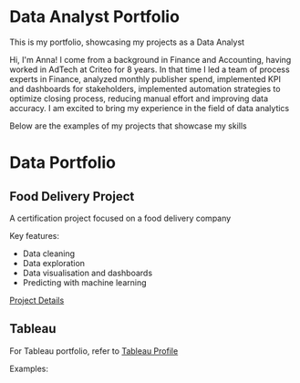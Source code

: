 # Data Analyst Portfolio

This is my portfolio, showcasing my projects as a Data Analyst

Hi, I'm Anna! I come from a background in Finance and Accounting, having worked in AdTech at Criteo for 8 years. In that time I led a team of process experts in Finance, analyzed monthly publisher spend, implemented KPI and dashboards for stakeholders, implemented automation strategies to optimize closing process, reducing manual effort and improving data accuracy. I am excited to bring my experience in the field of data analytics

Below are the examples of my projects that showcase my skills 

# Data Portfolio

## Food Delivery Project

A certification project focused on a food delivery company

Key features:
- Data cleaning
- Data exploration
- Data visualisation and dashboards
- Predicting with machine learning

[Project Details](https://github.com/Ellinis1/delivery_jedha/blob/c214ed062d76d38e05b5f31ae22c2f2d2796e5f5/README.md)

## Tableau

For Tableau portfolio, refer to [Tableau Profile](https://public.tableau.com/app/profile/anna.borodina)

Examples:


